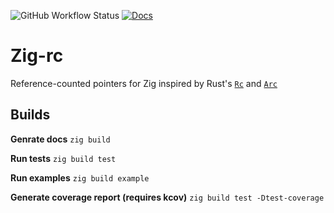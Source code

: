 ![GitHub Workflow Status](https://img.shields.io/github/actions/workflow/status/Aandreba/zig-rc/tests.yml)
[![Docs](https://img.shields.io/badge/docs-zig-blue)](https://aandreba.github.io/zig-rc/)

# Zig-rc

Reference-counted pointers for Zig inspired by Rust's [`Rc`](https://doc.rust-lang.org/stable/std/rc/struct.Rc.html) and [`Arc`](https://doc.rust-lang.org/stable/std/sync/struct.Arc.html)

## Builds

**Genrate docs**
`zig build`

**Run tests**
`zig build test`

**Run examples**
`zig build example`

**Generate coverage report (requires kcov)**
`zig build test -Dtest-coverage`
